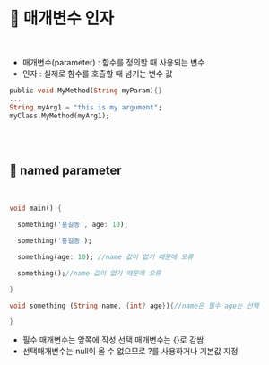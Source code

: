 
# 📖 매개변수 인자
<br>

- 매개변수(parameter) : 함수를 정의할 때 사용되는 변수
- 인자 : 실제로 함수를 호출할 때 넘기는 변수 값

```dart
public void MyMethod(String myParam){}
...
String myArg1 = "this is my argument";
myClass.MyMethod(myArg1);
```
<br>
<br>

## 📄 named parameter
<br>

```dart
void main() {

  something('홍길동', age: 10);

  something('홍길동');

  something(age: 10); //name 값이 없기 때문에 오류

  something();//name 값이 없기 때문에 오류

}

void something (String name, {int? age}){//name은 필수 age는 선택

}
```
- 필수 매개변수는 앞쪽에 작성 선택 매개변수는 {}로 감쌈
- 선택매개변수는 null이 올 수 없으므로 ?를 사용하거나 기본값 지정
